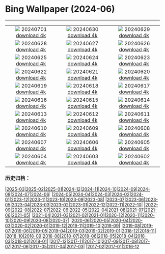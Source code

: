 # Bing Wallpaper (2024-06)
**************
| | | |
| :----: | :----: | :----: |
| ![](https://www.bing.com/th?id=OHR.UbudBali_EN-US3541248173_1920x1080.jpg) 20240701 [download 4k](https://www.bing.com/th?id=OHR.UbudBali_EN-US3541248173_UHD.jpg) | ![](https://www.bing.com/th?id=OHR.TourCorsica_EN-US3437831281_1920x1080.jpg) 20240630 [download 4k](https://www.bing.com/th?id=OHR.TourCorsica_EN-US3437831281_UHD.jpg) | ![](https://www.bing.com/th?id=OHR.ChristopherPark_EN-US9362447266_1920x1080.jpg) 20240629 [download 4k](https://www.bing.com/th?id=OHR.ChristopherPark_EN-US9362447266_UHD.jpg) |
| ![](https://www.bing.com/th?id=OHR.FlorenceDuomo_EN-US1448955167_1920x1080.jpg) 20240628 [download 4k](https://www.bing.com/th?id=OHR.FlorenceDuomo_EN-US1448955167_UHD.jpg) | ![](https://www.bing.com/th?id=OHR.CardinalfishAnemone_EN-US1278259894_1920x1080.jpg) 20240627 [download 4k](https://www.bing.com/th?id=OHR.CardinalfishAnemone_EN-US1278259894_UHD.jpg) | ![](https://www.bing.com/th?id=OHR.FireWave_EN-US1154414797_1920x1080.jpg) 20240626 [download 4k](https://www.bing.com/th?id=OHR.FireWave_EN-US1154414797_UHD.jpg) |
| ![](https://www.bing.com/th?id=OHR.FloresIsland_EN-US1042279828_1920x1080.jpg) 20240625 [download 4k](https://www.bing.com/th?id=OHR.FloresIsland_EN-US1042279828_UHD.jpg) | ![](https://www.bing.com/th?id=OHR.DhakaBangladesh_EN-US0835586345_1920x1080.jpg) 20240624 [download 4k](https://www.bing.com/th?id=OHR.DhakaBangladesh_EN-US0835586345_UHD.jpg) | ![](https://www.bing.com/th?id=OHR.BrazilRainforest_EN-US0704211658_1920x1080.jpg) 20240623 [download 4k](https://www.bing.com/th?id=OHR.BrazilRainforest_EN-US0704211658_UHD.jpg) |
| ![](https://www.bing.com/th?id=OHR.LewaGiraffe_EN-US0571205457_1920x1080.jpg) 20240622 [download 4k](https://www.bing.com/th?id=OHR.LewaGiraffe_EN-US0571205457_UHD.jpg) | ![](https://www.bing.com/th?id=OHR.KokinoMacedonia_EN-US0466604378_1920x1080.jpg) 20240621 [download 4k](https://www.bing.com/th?id=OHR.KokinoMacedonia_EN-US0466604378_UHD.jpg) | ![](https://www.bing.com/th?id=OHR.LawrenceMosaic_EN-US0314379909_1920x1080.jpg) 20240620 [download 4k](https://www.bing.com/th?id=OHR.LawrenceMosaic_EN-US0314379909_UHD.jpg) |
| ![](https://www.bing.com/th?id=OHR.LupinIceland_EN-US0093427185_1920x1080.jpg) 20240619 [download 4k](https://www.bing.com/th?id=OHR.LupinIceland_EN-US0093427185_UHD.jpg) | ![](https://www.bing.com/th?id=OHR.HummingThistle_EN-US9897642087_1920x1080.jpg) 20240618 [download 4k](https://www.bing.com/th?id=OHR.HummingThistle_EN-US9897642087_UHD.jpg) | ![](https://www.bing.com/th?id=OHR.RedFoxDad_EN-US9773161483_1920x1080.jpg) 20240617 [download 4k](https://www.bing.com/th?id=OHR.RedFoxDad_EN-US9773161483_UHD.jpg) |
| ![](https://www.bing.com/th?id=OHR.NazareWave_EN-US9510827848_1920x1080.jpg) 20240616 [download 4k](https://www.bing.com/th?id=OHR.NazareWave_EN-US9510827848_UHD.jpg) | ![](https://www.bing.com/th?id=OHR.FlagsDC_EN-US9363778856_1920x1080.jpg) 20240615 [download 4k](https://www.bing.com/th?id=OHR.FlagsDC_EN-US9363778856_UHD.jpg) | ![](https://www.bing.com/th?id=OHR.RegistanUzbekistan_EN-US7287760362_1920x1080.jpg) 20240614 [download 4k](https://www.bing.com/th?id=OHR.RegistanUzbekistan_EN-US7287760362_UHD.jpg) |
| ![](https://www.bing.com/th?id=OHR.BigBendMilkyWay_EN-US7213876995_1920x1080.jpg) 20240613 [download 4k](https://www.bing.com/th?id=OHR.BigBendMilkyWay_EN-US7213876995_UHD.jpg) | ![](https://www.bing.com/th?id=OHR.GemsbokBotswana_EN-US7126985499_1920x1080.jpg) 20240612 [download 4k](https://www.bing.com/th?id=OHR.GemsbokBotswana_EN-US7126985499_UHD.jpg) | ![](https://www.bing.com/th?id=OHR.OsakaNight_EN-US7022302235_1920x1080.jpg) 20240611 [download 4k](https://www.bing.com/th?id=OHR.OsakaNight_EN-US7022302235_UHD.jpg) |
| ![](https://www.bing.com/th?id=OHR.BardenasBiosphere_EN-US6936891495_1920x1080.jpg) 20240610 [download 4k](https://www.bing.com/th?id=OHR.BardenasBiosphere_EN-US6936891495_UHD.jpg) | ![](https://www.bing.com/th?id=OHR.KillikRiverAlaska_EN-US6860539516_1920x1080.jpg) 20240609 [download 4k](https://www.bing.com/th?id=OHR.KillikRiverAlaska_EN-US6860539516_UHD.jpg) | ![](https://www.bing.com/th?id=OHR.HumpbackFamily_EN-US6789097648_1920x1080.jpg) 20240608 [download 4k](https://www.bing.com/th?id=OHR.HumpbackFamily_EN-US6789097648_UHD.jpg) |
| ![](https://www.bing.com/th?id=OHR.LesBravesNormandy_EN-US6707866678_1920x1080.jpg) 20240607 [download 4k](https://www.bing.com/th?id=OHR.LesBravesNormandy_EN-US6707866678_UHD.jpg) | ![](https://www.bing.com/th?id=OHR.MadagascarRiver_EN-US6642458773_1920x1080.jpg) 20240606 [download 4k](https://www.bing.com/th?id=OHR.MadagascarRiver_EN-US6642458773_UHD.jpg) | ![](https://www.bing.com/th?id=OHR.ChestnutBeeEater_EN-US6538566329_1920x1080.jpg) 20240605 [download 4k](https://www.bing.com/th?id=OHR.ChestnutBeeEater_EN-US6538566329_UHD.jpg) |
| ![](https://www.bing.com/th?id=OHR.CopenhagenBicycles_EN-US6431027482_1920x1080.jpg) 20240604 [download 4k](https://www.bing.com/th?id=OHR.CopenhagenBicycles_EN-US6431027482_UHD.jpg) | ![](https://www.bing.com/th?id=OHR.GardenWeek_EN-US6333815527_1920x1080.jpg) 20240603 [download 4k](https://www.bing.com/th?id=OHR.GardenWeek_EN-US6333815527_UHD.jpg) | ![](https://www.bing.com/th?id=OHR.PrideMonthSF_EN-US6251373281_1920x1080.jpg) 20240602 [download 4k](https://www.bing.com/th?id=OHR.PrideMonthSF_EN-US6251373281_UHD.jpg) |

### 历史归档：

|[2025-03](bing/2025-03/2025-03.md)|[2025-02](bing/2025-02/2025-02.md)|[2025-01](bing/2025-01/2025-01.md)|[2024-12](bing/2024-12/2024-12.md)|[2024-11](bing/2024-11/2024-11.md)|[2024-10](bing/2024-10/2024-10.md)|[2024-09](bing/2024-09/2024-09.md)|[2024-08](bing/2024-08/2024-08.md)|[2024-07](bing/2024-07/2024-07.md)|[2024-06](bing/2024-06/2024-06.md)|
|[2024-05](bing/2024-05/2024-05.md)|[2024-04](bing/2024-04/2024-04.md)|[2024-03](bing/2024-03/2024-03.md)|[2024-02](bing/2024-02/2024-02.md)|[2024-01](bing/2024-01/2024-01.md)|[2023-12](bing/2023-12/2023-12.md)|[2023-11](bing/2023-11/2023-11.md)|[2023-10](bing/2023-10/2023-10.md)|[2023-09](bing/2023-09/2023-09.md)|[2023-08](bing/2023-08/2023-08.md)|
|[2023-07](bing/2023-07/2023-07.md)|[2023-06](bing/2023-06/2023-06.md)|[2023-05](bing/2023-05/2023-05.md)|[2023-04](bing/2023-04/2023-04.md)|[2023-03](bing/2023-03/2023-03.md)|[2023-02](bing/2023-02/2023-02.md)|[2023-01](bing/2023-01/2023-01.md)|[2022-12](bing/2022-12/2022-12.md)|[2022-11](bing/2022-11/2022-11.md)|[2022-10](bing/2022-10/2022-10.md)|
|[2022-09](bing/2022-09/2022-09.md)|[2022-08](bing/2022-08/2022-08.md)|[2022-07](bing/2022-07/2022-07.md)|[2022-06](bing/2022-06/2022-06.md)|[2022-05](bing/2022-05/2022-05.md)|[2022-04](bing/2022-04/2022-04.md)|[2021-08](bing/2021-08/2021-08.md)|[2021-07](bing/2021-07/2021-07.md)|[2021-06](bing/2021-06/2021-06.md)|[2021-05](bing/2021-05/2021-05.md)|
|[2021-04](bing/2021-04/2021-04.md)|[2021-03](bing/2021-03/2021-03.md)|[2021-02](bing/2021-02/2021-02.md)|[2021-01](bing/2021-01/2021-01.md)|[2020-12](bing/2020-12/2020-12.md)|[2020-11](bing/2020-11/2020-11.md)|[2020-10](bing/2020-10/2020-10.md)|[2020-09](bing/2020-09/2020-09.md)|[2020-08](bing/2020-08/2020-08.md)|[2020-07](bing/2020-07/2020-07.md)|
|[2020-06](bing/2020-06/2020-06.md)|[2020-05](bing/2020-05/2020-05.md)|[2020-04](bing/2020-04/2020-04.md)|[2020-03](bing/2020-03/2020-03.md)|[2020-02](bing/2020-02/2020-02.md)|[2020-01](bing/2020-01/2020-01.md)|[2019-12](bing/2019-12/2019-12.md)|[2019-11](bing/2019-11/2019-11.md)|[2019-10](bing/2019-10/2019-10.md)|[2019-09](bing/2019-09/2019-09.md)|
|[2019-08](bing/2019-08/2019-08.md)|[2019-07](bing/2019-07/2019-07.md)|[2019-06](bing/2019-06/2019-06.md)|[2019-05](bing/2019-05/2019-05.md)|[2019-04](bing/2019-04/2019-04.md)|[2019-03](bing/2019-03/2019-03.md)|[2019-02](bing/2019-02/2019-02.md)|[2019-01](bing/2019-01/2019-01.md)|[2018-12](bing/2018-12/2018-12.md)|[2018-11](bing/2018-11/2018-11.md)|
|[2018-10](bing/2018-10/2018-10.md)|[2018-09](bing/2018-09/2018-09.md)|[2018-08](bing/2018-08/2018-08.md)|[2018-07](bing/2018-07/2018-07.md)|[2018-06](bing/2018-06/2018-06.md)|[2018-05](bing/2018-05/2018-05.md)|[2018-04](bing/2018-04/2018-04.md)|[2018-03](bing/2018-03/2018-03.md)|[2018-02](bing/2018-02/2018-02.md)|[2018-01](bing/2018-01/2018-01.md)|
|[2017-12](bing/2017-12/2017-12.md)|[2017-11](bing/2017-11/2017-11.md)|[2017-10](bing/2017-10/2017-10.md)|[2017-09](bing/2017-09/2017-09.md)|[2017-08](bing/2017-08/2017-08.md)|[2017-07](bing/2017-07/2017-07.md)|[2017-06](bing/2017-06/2017-06.md)|[2017-05](bing/2017-05/2017-05.md)|[2017-04](bing/2017-04/2017-04.md)|[2017-03](bing/2017-03/2017-03.md)|
|[2017-02](bing/2017-02/2017-02.md)|[2017-01](bing/2017-01/2017-01.md)|[2016-12](bing/2016-12/2016-12.md)